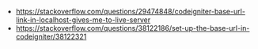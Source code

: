 * https://stackoverflow.com/questions/29474848/codeigniter-base-url-link-in-localhost-gives-me-to-live-server
* https://stackoverflow.com/questions/38122186/set-up-the-base-url-in-codeigniter/38122321
